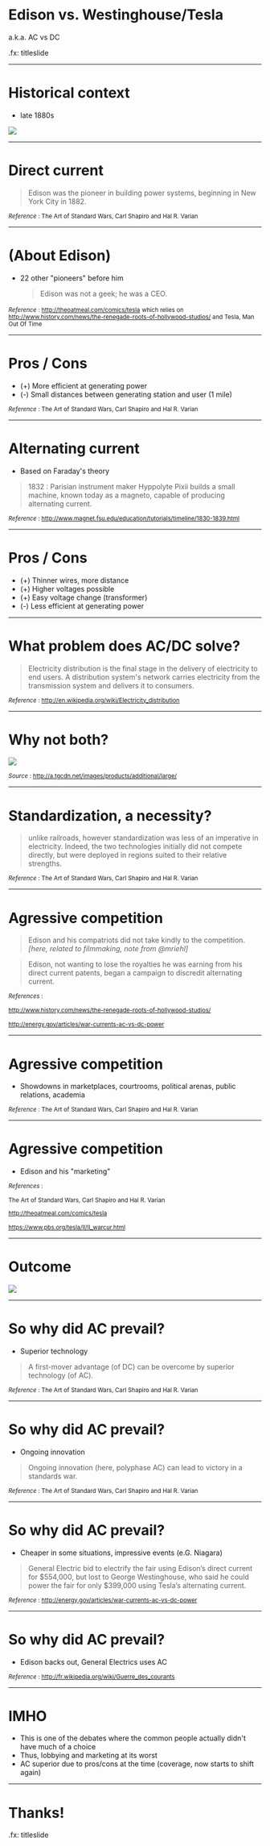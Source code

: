 
#  Edison vs. Westinghouse/Tesla

a.k.a. AC vs DC

.fx: titleslide

---

# Historical context
 * late 1880s

<img src="current_wars.png"/>


---

# Direct current

  > Edison was the pioneer in building power systems, beginning in New York 
  > City in 1882.

<small>*Reference* : The Art of Standard Wars, Carl Shapiro and Hal R. Varian</small>

--- 

# (About Edison)

* 22 other "pioneers" before him

  > Edison was not a geek; he was a CEO.

<small>*Reference* : http://theoatmeal.com/comics/tesla</small>
<small>which relies on http://www.history.com/news/the-renegade-roots-of-hollywood-studios/ and Tesla, Man Out Of Time</small>

---

# Pros / Cons

* (+) More efficient at generating power
* (-) Small distances between generating station and user (1 mile)

<small>*Reference* : The Art of Standard Wars, Carl Shapiro and Hal R. Varian</small>

---

# Alternating current

* Based on Faraday's theory

> 1832 : Parisian instrument maker Hyppolyte Pixii builds a small machine, 
> known today as a magneto, capable of producing alternating current.

<small>*Reference* : http://www.magnet.fsu.edu/education/tutorials/timeline/1830-1839.html</small>

---

# Pros / Cons

* (+) Thinner wires, more distance
* (+) Higher voltages possible
* (+) Easy voltage change (transformer)
* (-) Less efficient at generating power

---

# What problem does AC/DC solve?

> Electricity distribution is the final stage in the delivery of electricity 
> to end users. A distribution system's network carries electricity from the 
> transmission system and delivers it to consumers. 

<small>*Reference* : http://en.wikipedia.org/wiki/Electricity_distribution</small>

---

# Why not both?

<img src="battle.jpg" />

<small>*Source* : http://a.tgcdn.net/images/products/additional/large/</small>

---

# Standardization, a necessity?

> unlike railroads, however standardization was less of an imperative in
> electricity. Indeed, the two technologies initially did not compete 
> directly, but were deployed in regions suited to their relative strengths.

<small>*Reference* : The Art of Standard Wars, Carl Shapiro and Hal R. Varian</small>

--- 

# Agressive competition

> Edison and his compatriots did not take kindly to the competition.
> _[here, related to filmmaking, note from @mriehl]_

> Edison, not wanting to lose the royalties he was earning from his direct 
> current patents, began a campaign to discredit alternating current.

<small>*References* :

http://www.history.com/news/the-renegade-roots-of-hollywood-studios/ 

http://energy.gov/articles/war-currents-ac-vs-dc-power</small>

---

# Agressive competition

* Showdowns in marketplaces, courtrooms, political arenas, public relations, academia

<small>*Reference* : The Art of Standard Wars, Carl Shapiro and Hal R. Varian</small>

---

# Agressive competition

* Edison and his "marketing"

<small>*References* : 

The Art of Standard Wars, Carl Shapiro and Hal R. Varian

http://theoatmeal.com/comics/tesla

https://www.pbs.org/tesla/ll/ll_warcur.html</small>

---

# Outcome

<img src="win.jpg" />

---

# So why did AC prevail? 

 * Superior technology

> A first-mover advantage (of DC) can be overcome by superior 
> technology (of AC).

<small>*Reference* : The Art of Standard Wars, Carl Shapiro and Hal R. Varian</small>

---

# So why did AC prevail? 

 * Ongoing innovation

> Ongoing innovation (here, polyphase AC) can lead to victory 
> in a standards war.

<small>*Reference* : The Art of Standard Wars, Carl Shapiro and Hal R. Varian</small>

---

# So why did AC prevail?

 * Cheaper in some situations, impressive events (e.G. Niagara)

> General Electric bid to electrify the fair using Edison’s direct current for 
> $554,000, but lost to George Westinghouse, who said he could power the fair 
> for only $399,000 using Tesla’s alternating current.

 <small>*Reference* : http://energy.gov/articles/war-currents-ac-vs-dc-power</small>

---

# So why did AC prevail?

 * Edison backs out, General Electrics uses AC

<small>*Reference* : http://fr.wikipedia.org/wiki/Guerre_des_courants</small>

---

# IMHO

* This is one of the debates where the common people actually didn't have much of a choice
* Thus, lobbying and marketing at its worst
* AC superior due to pros/cons at the time (coverage, now starts to shift again)

---

# Thanks!

.fx: titleslide
